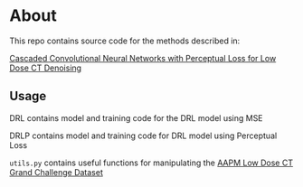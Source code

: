 # About

This repo contains source code for the methods described in: 

[Cascaded Convolutional Neural Networks with Perceptual Loss for Low Dose CT Denoising](https://arxiv.org/abs/2006.14738)

## Usage

DRL contains model and training code for the DRL model using MSE

DRLP contains model and training code for DRL model using Perceptual Loss

`utils.py` contains useful functions for manipulating the [AAPM Low Dose CT Grand Challenge Dataset](https://www.aapm.org/GrandChallenge/LowDoseCT/)

